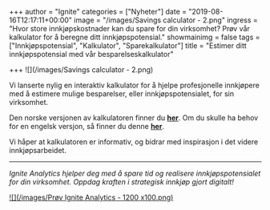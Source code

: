 +++
author = "Ignite"
categories = ["Nyheter"]
date = "2019-08-16T12:17:11+00:00"
image = "/images/Savings calculator - 2.png"
ingress = "Hvor store innkjøpskostnader kan du spare for din virksomhet? Prøv vår kalkulator for å beregne ditt innkjøpspotensial."
showmainimg = false
tags = ["Innkjøpspotensial", "Kalkulator", "Sparekalkulator"]
title = "Estimer ditt innkjøpspotensial med vår besparelseskalkulator"

+++
![](/images/Savings calculator - 2.png)

Vi lanserte nylig en interaktiv kalkulator for å hjelpe profesjonelle innkjøpere med å estimere mulige besparelser, eller innkjøpspotensialet, for sin virksomhet.

Den norske versjonen av kalkulatoren finner du [**her**](https://www.ignite.no/innkjopspotensial/). Om du skulle ha behov for en engelsk versjon, så finner du denne [**her**](https://www.ignite.no/en/innkjopspotensial/).

Vi håper at kalkulatoren er informativ, og bidrar med inspirasjon i det videre innkjøpsarbeidet.

***

_Ignite Analytics hjelper deg med å spare tid og realisere innkjøpspotensialet for din virksomhet. Oppdag kraften i strategisk innkjøp gjort digitalt!_

[![](/images/Prøv Ignite Analytics - 1200 x100.png)](https://www.ignite.no/ignite-analytics/demo/ "Prøv Ignite Analytics")